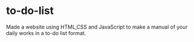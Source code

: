 # to-do-list
Made a website using HTML,CSS and JavaScript to make a manual of your daily works in a to-do list format.
